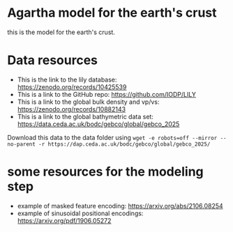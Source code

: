 # Agartha model for the earth's crust

this is the model for the earth's crust.

# Data resources

* This is the link to the lily database: https://zenodo.org/records/10425539
* This is a link to the GitHub repo: https://github.com/IODP/LILY
* This is a link to the global bulk density and vp/vs: https://zenodo.org/records/10882143
* This is a link to the global bathymetric data set: https://data.ceda.ac.uk/bodc/gebco/global/gebco_2025

Download this data to the data folder using `wget -e robots=off --mirror --no-parent -r https://dap.ceda.ac.uk/bodc/gebco/global/gebco_2025/`

# some resources for the modeling step

* example of masked feature encoding: https://arxiv.org/abs/2106.08254
* example of sinusoidal positional encodings: https://arxiv.org/pdf/1906.05272
